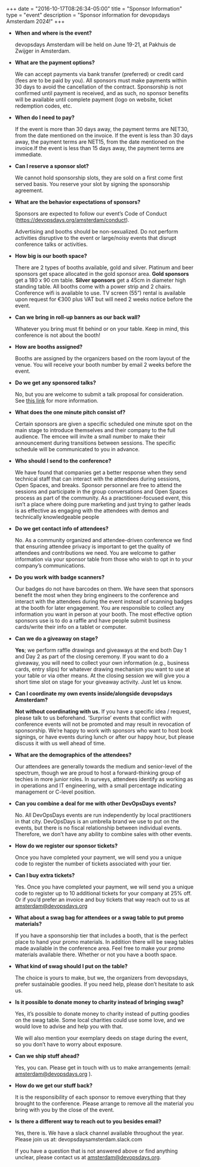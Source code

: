+++
date = "2016-10-17T08:26:34-05:00"
title = "Sponsor Information"
type = "event"
description = "Sponsor information for devopsdays Amsterdam 2024!"
+++

- **When and where is the event?**
    
    devopsdays Amsterdam will be held on June 19-21, at Pakhuis de Zwijger in Amsterdam.
    
- **What are the payment options?**
    
    We can accept payments via bank transfer (preferred) or credit card (fees are to be paid by you). All sponsors must make payments within 30 days to avoid the cancellation of the contract. Sponsorship is not confirmed until payment is received, and as such, no sponsor benefits will be available until complete payment (logo on website, ticket redemption codes, etc.
    
- ********************************************When do I need to pay?********************************************
    
    If the event is more than 30 days away, the payment terms are NET30, from the date mentioned on the
    invoice. If the event is less than 30 days away, the payment terms are NET15, from the date mentioned on
    the invoice.If the event is less than 15 days away, the payment terms are immediate.
    
- **Can I reserve a sponsor slot?**
    
    We cannot hold sponsorship slots, they are sold on a first come first served basis. You reserve your slot by signing the sponsorship agreement.
    
- **What are the behavior expectations of sponsors?**
    
    Sponsors are expected to follow our event’s Code of Conduct (https://devopsdays.org/amsterdam/conduct). 
    
    Advertising and booths should be non-sexualized. Do not perform activities disruptive to the event or large/noisy events that disrupt conference talks or activities.
    
- **How big is our booth space?**
    
    There are 2 types of booths available, gold and silver. Platinum and beer sponsors get space allocated in the
    gold sponsor area. 
    **Gold sponsors** get a 180 x 90 cm table.
    **Silver sponsors** get a 45cm in diameter high standing table. 
    All booths come with a power strip and 2 chairs. Conference wifi is available to use. TV screen (55”) rental is available upon request for €300 plus VAT but will need 2 weeks notice before the event.
    
- **Can we bring in roll-up banners as our back wall?**
    
    Whatever you bring must fit behind or on your table. Keep in mind, this conference is not about the booth!
    
- **How are booths assigned?**
    
    Booths are assigned by the organizers based on the room layout of the venue. You will receive your booth number by email 2 weeks before the event.
    
- **Do we get any sponsored talks?**
    
    No, but you are welcome to submit a talk proposal for consideration. See [this link](https://talx.devops.foundation/devopsdays-amsterdam-2024/cfp) for more information.
    
- **What does the one minute pitch consist of?**
    
    Certain sponsors are given a specific scheduled one minute spot on the main stage to introduce themselves
    and their company to the full audience. The emcee will invite a small number to make their announcement
    during transitions between sessions. The specific schedule will be communicated to you in advance.
    
- **Who should I send to the conference?**
    
    We have found that companies get a better response when they send technical staff that can interact with the attendees during sessions, Open Spaces, and breaks. Sponsor personnel are free to attend the sessions and participate in the group conversations and Open Spaces
    process as part of the community. As a practitioner-focused event, this isn’t a place where doing pure marketing and just trying to gather leads is as effective as engaging with the attendees with demos and technically knowledgeable people
    
- **Do we get contact info of attendees?**
    
    No. As a community organized and attendee-driven conference we find that ensuring attendee privacy is important to get the quality of attendees and contributions we need. You are welcome to gather information via your sponsor table from those who wish to opt in to your company’s communications.
    
- **Do you work with badge scanners?**
    
    Our badges do not have barcodes on them. We have seen that sponsors benefit the most when they bring
    engineers to the conference and interact with the attendees during the event instead of scanning badges at the booth for later engagement. You are responsible to collect any information you want in person at your booth. The most effective option sponsors use is to do a raffle and have people submit business cards/write their info on a tablet or computer.
    
- **Can we do a giveaway on stage?**
    
    **Yes**; we perform raffle drawings and giveaways at the end both Day 1 and Day 2 as part of the closing ceremony. If you want to do a giveaway, you will need to collect your own information (e.g., business cards, entry slips) for whatever drawing mechanism you want to use at your table or via other means. At the closing session we will give you a short time slot on stage for your giveaway activity. Just let us know.
    
- **Can I coordinate my own events inside/alongside devopsdays Amsterdam?**
    
    **Not without coordinating with us.** If you have a specific idea / request, please talk to us beforehand. ‘Surprise’ events that conflict with conference events will not be promoted and may result in revocation of sponsorship. We’re happy to work with sponsors who want to host book signings, or have events during lunch or after our happy hour, but please discuss it with us well ahead of time.
    
- **What are the demographics of the attendees?**
    
    Our attendees are generally towards the medium and senior-level of the spectrum, though we are proud to host a forward-thinking group of techies in more junior roles. In surveys, attendees identify as working as in operations and IT engineering, with a small percentage indicating management or C-level position.   

- **Can you combine a deal for me with other DevOpsDays events?**
    
    No. All DevOpsDays events are run independently by local practitioners in that city. DevOpsDays is an umbrella brand we use to put on the events, but there is no fiscal relationship between individual events. Therefore, we don’t have any ability to combine sales with other events.
    
- **How do we register our sponsor tickets?**
    
    Once you have completed your payment, we will send you a unique code to register the number of tickets associated with your tier.
    
- **Can I buy extra tickets?**
    
    Yes. Once you have completed your payment, we will send you a unique code to register up to 10 additional
    tickets for your company at 25% off. Or if you’d prefer an invoice and buy tickets that way reach out to us at
    [amsterdam@devopsdays.org](mailto:amsterdam@devopsdays.org)
    
- **What about a swag bag for attendees or a swag table to put promo materials?**
    
    If you have a sponsorship tier that includes a booth, that is the perfect place to hand your promo materials. In addition there will be swag tables made available in the conference area. Feel free to make your promo materials available there. Whether or not you have a booth space.
    
- **What kind of swag should I put on the table?**
    
    The choice is yours to make, but we, the organizers from devopsdays, prefer sustainable goodies. If you need help, please don’t hesitate to ask us.
    
- **Is it possible to donate money to charity instead of bringing swag?**
    
    Yes, it’s possible to donate money to charity instead of putting goodies on the swag table. Some local charities could use some love, and we would love to advise and help you with that.
    
    We will also mention your exemplary deeds on stage during the event, so you don’t have to worry about exposure.
    
- **Can we ship stuff ahead?**
    
    Yes, you can. Please get in touch with us to make arrangements (email: [amsterdam@devopsdays.org](mailto:amsterdam@devopsdays.org?subject=Sponsor%20FAQ%20question) ).
    
- **How do we get our stuff back?**
    
    It is the responsibility of each sponsor to remove everything that they brought to the conference. Please arrange to remove all the material you bring with you by the close of the event.
    
- **Is there a different way to reach out to you besides email?**
    
    Yes, there is. We have a slack channel available throughout the year. Please join us at: devopsdaysamsterdam.slack.com
    
    If you have a question that is not answered above or find anything unclear, please contact us at [amsterdam@devopsdays.org](mailto:amsterdam@devopsdays.org?subject=Sponsor%20FAQ%20question).